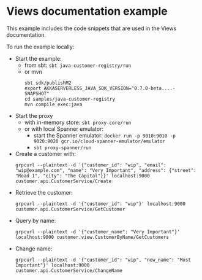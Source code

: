 # Views documentation example

This example includes the code snippets that are used in the Views documentation.

To run the example locally:

* Start the example:
  * from sbt: `sbt java-customer-registry/run`
  * or mvn
    ```
    sbt sdk/publishM2
    export AKKASERVERLESS_JAVA_SDK_VERSION="0.7.0-beta....-SNAPSHOT"
    cd samples/java-customer-registry
    mvn compile exec:java
    ```
* Start the proxy
  * with in-memory store: `sbt proxy-core/run`
  * or with local Spanner emulator:
    * start the Spanner emulator: `docker run -p 9010:9010 -p 9020:9020 gcr.io/cloud-spanner-emulator/emulator`
    * `sbt proxy-spanner/run`
* Create a customer with:
  ```
  grpcurl --plaintext -d '{"customer_id": "wip", "email": "wip@example.com", "name": "Very Important", "address": {"street": "Road 1", "city": "The Capital"}}' localhost:9000  customer.api.CustomerService/Create
* Retrieve the customer:
  ```
  grpcurl --plaintext -d '{"customer_id": "wip"}' localhost:9000  customer.api.CustomerService/GetCustomer
  ```
* Query by name:
  ```
  grpcurl --plaintext -d '{"customer_name": "Very Important"}' localhost:9000 customer.view.CustomerByName/GetCustomers
  ```
* Change name:
  ```
  grpcurl --plaintext -d '{"customer_id": "wip", "new_name": "Most Important"}' localhost:9000  customer.api.CustomerService/ChangeName
  ```
